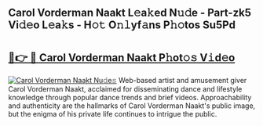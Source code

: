 ## Carol Vorderman Naakt L𝚎a𝚔ed N𝚞𝚍e - Part-zk5 Vi𝚍𝚎o L𝚎a𝚔s - H𝚘𝚝 O𝚗𝚕yf𝚊ns P𝚑𝚘tos Su5Pd

# <h2><a href="http://kfen316.oniu.top/?m=Carol+Vorderman+Naakt">🔗👉 🔴 Carol Vorderman Naakt P𝚑ot𝚘𝚜 V𝚒d𝚎o</a></h2>

[![Carol Vorderman Naakt Nu𝚍e𝚜](https://i.imgur.com/0qMVB7G.gif)](http://kfen316.oniu.top/?m=Carol+Vorderman+Naakt)
Web-based artist and amusement giver Carol Vorderman Naakt, acclaimed for disseminating dance and lifestyle knowledge through popular dance trends and brief videos. Approachability and authenticity are the hallmarks of Carol Vorderman Naakt's public image, but the enigma of his private life continues to intrigue the public.  

